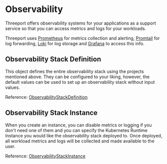 # Observability

Threeport offers observability systems for your applications as a support service
so that you can access metrics and logs for your workloads.

Threeport uses [Prometheus](https://prometheus.io/docs/introduction/overview/)
for metrics collection and alerting,
[Promtail](https://grafana.com/docs/loki/latest/send-data/promtail/) for log
forwarding, [Loki](https://github.com/grafana/loki) for log storage and
[Grafana](https://github.com/grafana/grafana) to access this info.

## Observability Stack Definition

This object defines the entire observability stack using the projects mentioned
above.  They can be configured to your liking, however, the default values can
be used to set up an observability stack without input values.

Reference: [ObservabilityStackDefinition](https://pkg.go.dev/github.com/threeport/threeport/pkg/api/v0#ObservabilityStackDefinition)

## Observability Stack Instance

When you create an instance, you can disable metrics or logging if you don't
need one of them and you can specify the Kubernetes Runtime Instance you would
like the observability stack deployed to.  Once deployed, all workload metrics
and logs will be collected and made available to the user.

Reference: [ObservabilityStackInstance](https://pkg.go.dev/github.com/threeport/threeport/pkg/api/v0#ObservabilityStackInstance)

